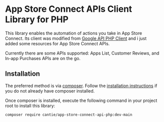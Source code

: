 # App Store Connect APIs Client Library for PHP

This library enables the automation of actions you take in App Store Connect. Its client was modified from [Google API PHP Client](https://github.com/googleapis/google-api-php-client) and i just added some resources for App Store Connect APIs.

Currently there are some APIs supported: Apps List, Customer Reviews, and In-app Purchases APIs are on the go.

## Installation ##

The preferred method is via [composer](https://getcomposer.org/). Follow the
[installation instructions](https://getcomposer.org/doc/00-intro.md) if you do not already have
composer installed.

Once composer is installed, execute the following command in your project root to install this library:

```sh
composer require cantie/app-store-connect-api-php:dev-main
```
